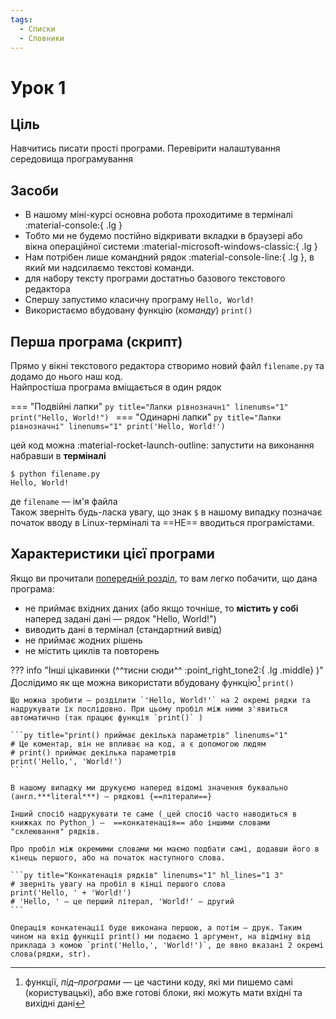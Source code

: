 ```yaml
---
tags:
  - Списки
  - Словники
---
```


# Урок 1

## Ціль

Навчитись писати прості програми. Перевірити налаштування середовища програмування

## Засоби

- В нашому міні-курсі основна робота проходитиме в терміналі :material-console:{ .lg }
- Тобто ми не будемо постійно відкривати вкладки в браузері або вікна операційної системи :material-microsoft-windows-classic:{ .lg }
- Нам потрібен лише командний рядок :material-console-line:{ .lg }, в який ми надсилаємо текстові команди.
- для набору тексту програми достатньо базового текстового редактора
- Спершу запустимо класичну програму `Hello, World!`
- Використаємо вбудовану функцію (_команду_) `print()`

## Перша програма (скрипт)

Прямо у вікні текстового редактора створимо новий файл `filename.py` та додамо до нього наш код.  
Найпростіша програма вміщається в один рядок

=== "Подвійні лапки"
    ```py title="Лапки рівнозначні" linenums="1"
    print("Hello, World!")
    ```
=== "Одинарні лапки"
    ```py title="Лапки рівнозначні" linenums="1"
    print('Hello, World!')
    ```

цей код можна :material-rocket-launch-outline: запустити на виконання набравши в **терміналі**

<!-- termynal -->
```
$ python filename.py
Hello, World!
```

де `filename` — ім'я файла  
Також зверніть будь-ласка увагу, що знак `$` в нашому випадку позначає початок вводу в Linux-терміналі та ==НЕ== вводиться програмістами.

## Характеристики цієї програми

Якщо ви прочитали [попередній розділ](../fundamentals.md#input-and-output-aka-io), то вам легко побачити, що дана програма:

- не приймає вхідних даних (або якщо точніше, то __містить у собі__  
    наперед задані дані — рядок "Hello, World!")
- виводить дані в термінал (стандартний вивід)
- не приймає жодних рішень
- не містить циклів та повторень

??? info "Інші цікавинки (^^тисни сюди^^ :point_right_tone2:{ .lg .middle} )"
    Дослідимо як ще можна використати вбудовану функцію[^1] `print()`

    Що можна зробити — розділити `'Hello, World!'` на 2 окремі рядки та надрукувати їх послідовно. При цьому пробіл між ними з'явиться автоматично (так працює функція `print()` )

    ```py title="print() приймає декілька параметрів" linenums="1"
    # Це коментар, він не впливає на код, а є допомогою людям
    # print() приймає декілька параметрів
    print('Hello,', 'World!')
    ```

    В нашому випадку ми друкуємо наперед відомі значення буквально (англ.***literal***) — рядкові {==літерали==}

    Інший спосіб надрукувати те саме (_цей спосіб часто наводиться в книжках по Python_) —  ==конкатенація== або іншими словами "склеювання" рядків.

    Про пробіл між окремими словами ми маємо подбати самі, додавши його в кінець першого, або на початок наступного слова.

    ```py title="Конкатенація рядків" linenums="1" hl_lines="1 3"
    # зверніть увагу на пробіл в кінці першого слова
    print('Hello, ' + 'World!')
    # 'Hello, ' — це перший літерал, 'World!' — другий
    ```
    
    Операція конкатенації буде виконана першою, а потім — друк. Таким чином на вхід функції print() ми подаємо 1 аргумент, на відміну від приклада з комою `print('Hello,', 'World!')`, де явно вказані 2 окремі слова(рядки, str).

[^1]: функції, *під–програми* — це частини коду, які ми пишемо самі (користувацькі), або вже готові блоки, які можуть мати вхідні та вихідні дані
